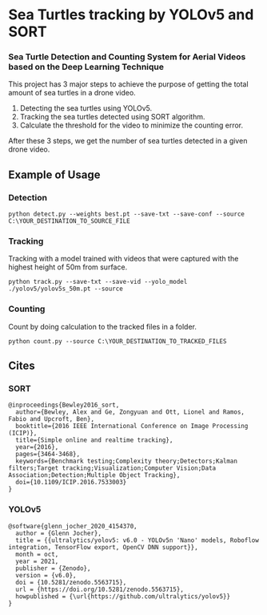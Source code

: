 # Sea Turtles tracking by YOLOv5 and SORT
### Sea Turtle Detection and Counting System for Aerial Videos based on the Deep Learning Technique
This project has 3 major steps to achieve the purpose of getting the total amount of sea turtles in a drone video.

1. Detecting the sea turtles using YOLOv5.
2. Tracking the sea turtles detected using SORT algorithm.
3. Calculate the threshold for the video to minimize the counting error.

After these 3 steps, we get the number of sea turtles detected in a given drone video.

## Example of Usage
### Detection
```
python detect.py --weights best.pt --save-txt --save-conf --source C:\YOUR_DESTINATION_TO_SOURCE_FILE
```
### Tracking
Tracking with a model trained with videos that were captured with the highest height of 50m from surface.
```
python track.py --save-txt --save-vid --yolo_model ./yolov5/yolov5s_50m.pt --source
```
### Counting
Count by doing calculation to the tracked files in a folder.
```
python count.py --source C:\YOUR_DESTINATION_TO_TRACKED_FILES
```

## Cites
### SORT
```
@inproceedings{Bewley2016_sort,
  author={Bewley, Alex and Ge, Zongyuan and Ott, Lionel and Ramos, Fabio and Upcroft, Ben},
  booktitle={2016 IEEE International Conference on Image Processing (ICIP)},
  title={Simple online and realtime tracking},
  year={2016},
  pages={3464-3468},
  keywords={Benchmark testing;Complexity theory;Detectors;Kalman filters;Target tracking;Visualization;Computer Vision;Data Association;Detection;Multiple Object Tracking},
  doi={10.1109/ICIP.2016.7533003}
}
```
### YOLOv5
```
@software{glenn_jocher_2020_4154370,
  author = {Glenn Jocher},
  title = {{ultralytics/yolov5: v6.0 - YOLOv5n 'Nano' models, Roboflow integration, TensorFlow export, OpenCV DNN support}},
  month = oct,
  year = 2021,
  publisher = {Zenodo},
  version = {v6.0},
  doi = {10.5281/zenodo.5563715},
  url = {https://doi.org/10.5281/zenodo.5563715},
  howpublished = {\url{https://github.com/ultralytics/yolov5}}
}
```
